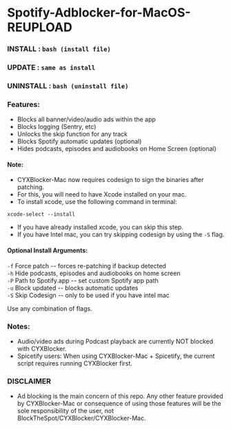 # Spotify-Adblocker-for-MacOS-REUPLOAD

### INSTALL : ``` bash (install file) ```          
### UPDATE : ``` same as install ```
### UNINSTALL : ``` bash (uninstall file) ```

### Features:
- Blocks all banner/video/audio ads within the app
- Blocks logging (Sentry, etc)
- Unlocks the skip function for any track
- Blocks Spotify automatic updates (optional)
- Hides podcasts, episodes and audiobooks on Home Screen (optional)

#### Note:

- CYXBlocker-Mac now requires codesign to sign the binaries after patching.
- For this, you will need to have Xcode installed on your mac.
- To install xcode, use the following command in terminal:

```
xcode-select --install
```

- If you have already installed xcode, you can skip this step.
- If you have Intel mac, you can try skipping codesign by using the `-S` flag.

#### Optional Install Arguments:

`-f` Force patch -- forces re-patching if backup detected  
`-h` Hide podcasts, episodes and audiobooks on home screen  
`-P` Path to Spotify.app -- set custom Spotify app path  
`-u` Block updated -- blocks automatic updates  
`-S` Skip Codesign -- only to be used if you have intel mac

Use any combination of flags.  

### Notes:

- Audio/video ads during Podcast playback are currently NOT blocked with CYXBlocker.
- Spicetify users: When using CYXBlocker-Mac + Spicetify, the current script requires running CYXBlocker first.

### DISCLAIMER

- Ad blocking is the main concern of this repo. Any other feature provided by CYXBlocker-Mac or consequence of using those features will be the sole responsibility of the user, not BlockTheSpot/CYXBlocker/CYXBlocker-Mac.
